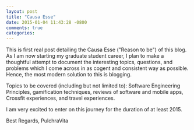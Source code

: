 ```yaml
---
layout: post
title: "Causa Esse"
date: 2015-01-04 11:43:28 -0800
comments: true
categories: 
---
```


This is first real post detailing the Causa Esse ("Reason to be") of this blog.
As I am now starting my graduate student career, I plan to make a thoughtful attempt to document the interesting
topics, questions, and problems which I come across in as cogent and consistent way as possible.  Hence, the most
modern solution to this is blogging.

Topics to be covered (including but not limited to): Software Engineering Principles, gamification techniques, 
reviews of software and mobile apps, Crossfit experiences, and travel experiences.

I am very excited to enter on this journey for the duration of at least 2015.

Best Regards,
PulchraVita
